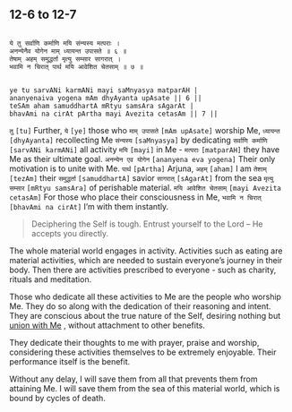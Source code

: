 ## 12-6 to 12-7

```shloka-sa

ये तु सर्वाणि कर्माणि मयि संन्यस्य मत्पराः ।
अनन्येनैव योगेन माम् ध्यायन्त उपासते ॥ ६ ॥
तेषाम् अहम् समुद्धर्ता मृत्यु सम्सार सागरात् ।
भवामि न चिरात् पार्थ मयि आवेशित चेतसाम् ॥ ७ ॥

```
```shloka-sa-hk

ye tu sarvANi karmANi mayi saMnyasya matparAH |
ananyenaiva yogena mAm dhyAyanta upAsate || 6 ||
teSAm aham samuddhartA mRtyu samsAra sAgarAt |
bhavAmi na cirAt pArtha mayi Avezita cetasAm || 7 ||

```
`तु` `[tu]` Further, `ये` `[ye]` those who `माम् उपासते` `[mAm upAsate]` worship Me, `ध्यायन्त` `[dhyAyanta]` recollecting Me `संन्यस्य` `[saMnyasya]` by dedicating `सर्वाणि कर्माणि` `[sarvANi karmANi]` all activity `मयि` `[mayi]` in Me - `मत्पराः` `[matparAH]` they have Me as their ultimate goal. `अनन्येन एव योगेन` `[ananyena eva yogena]` Their only motivation is to unite with Me.
`पार्थ` `[pArtha]` Arjuna, `अहम्` `[aham]` I am `तेशाम्` `[tezAm]` their `समुद्धर्ता` `[samuddhartA]` savior `सागरात्` `[sAgarAt]` from the sea `मृत्यु सम्सार` `[mRtyu samsAra]` of perishable material. `मयि आवेशित चेतसाम्` `[mayi Avezita cetasAm]` For those who place their consciousness in Me, `भवामि न चिरात्` `[bhavAmi na cirAt]` I’m with them instantly.


<a name='applnote_171'></a>
> Deciphering the Self is tough. Entrust yourself to the Lord – He accepts you directly.



The whole material world engages in activity. Activities such as eating are material activities, which are needed to sustain everyone’s journey in their body. Then there are activities prescribed to everyone - such as charity, rituals and meditation. 

Those who dedicate all these activities to Me are the people who worship Me. They do so along with the dedication of their reasoning and intent. They are conscious about the true nature of the Self, desiring nothing but 
[union with Me](Moksha)
, without attachment to other benefits. 

They dedicate their thoughts to me with prayer, praise and worship, considering these activities themselves to be extremely enjoyable. Their performance itself is the benefit.

Without any delay, I will save them from all that prevents them from attaining Me. I will save them from the sea of this material world, which is bound by cycles of death.


